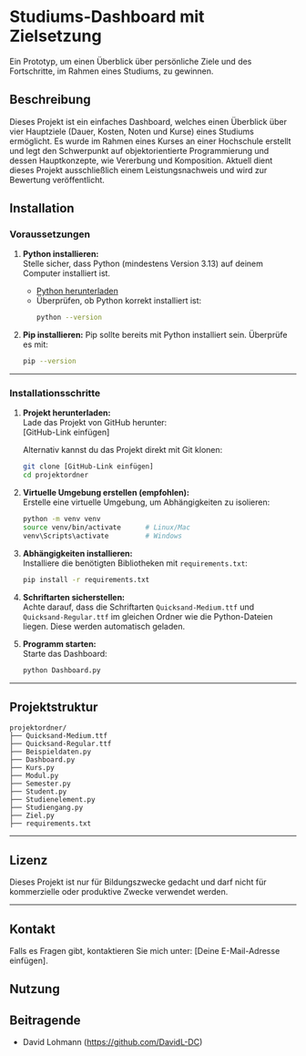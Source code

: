 # Studiums-Dashboard mit Zielsetzung
Ein Prototyp, um einen Überblick über persönliche Ziele und des Fortschritte, im Rahmen eines Studiums, zu gewinnen.

## Beschreibung
Dieses Projekt ist ein einfaches Dashboard, welches einen Überblick über vier Hauptziele (Dauer, Kosten, Noten und Kurse) eines Studiums ermöglicht.
Es wurde im Rahmen eines Kurses an einer Hochschule erstellt und legt den Schwerpunkt auf objektorientierte Programmierung und dessen Hauptkonzepte, wie Vererbung und Komposition.
Aktuell dient dieses Projekt ausschließlich einem Leistungsnachweis und wird zur Bewertung veröffentlicht.

## Installation

### Voraussetzungen
1. **Python installieren:**  
   Stelle sicher, dass Python (mindestens Version 3.13) auf deinem Computer installiert ist.  
   - [Python herunterladen](https://www.python.org/downloads/)  
   - Überprüfen, ob Python korrekt installiert ist:  
     ```bash
     python --version
     ```

2. **Pip installieren:**
   Pip sollte bereits mit Python installiert sein. Überprüfe es mit:
   ```bash
   pip --version
   ```

---

### Installationsschritte

1. **Projekt herunterladen:**  
   Lade das Projekt von GitHub herunter:  
   [GitHub-Link einfügen]

   Alternativ kannst du das Projekt direkt mit Git klonen:  
   ```bash
   git clone [GitHub-Link einfügen]
   cd projektordner
   ```

2. **Virtuelle Umgebung erstellen (empfohlen):**  
   Erstelle eine virtuelle Umgebung, um Abhängigkeiten zu isolieren:  
   ```bash
   python -m venv venv
   source venv/bin/activate      # Linux/Mac
   venv\Scripts\activate         # Windows
   ```

3. **Abhängigkeiten installieren:**  
   Installiere die benötigten Bibliotheken mit `requirements.txt`:  
   ```bash
   pip install -r requirements.txt
   ```

4. **Schriftarten sicherstellen:**  
   Achte darauf, dass die Schriftarten `Quicksand-Medium.ttf` und `Quicksand-Regular.ttf` im gleichen Ordner wie die Python-Dateien liegen. Diese werden automatisch geladen.

5. **Programm starten:**  
   Starte das Dashboard:  
   ```bash
   python Dashboard.py
   ```

---

## Projektstruktur

```
projektordner/
├── Quicksand-Medium.ttf
├── Quicksand-Regular.ttf
├── Beispieldaten.py
├── Dashboard.py
├── Kurs.py
├── Modul.py
├── Semester.py
├── Student.py
├── Studienelement.py
├── Studiengang.py
├── Ziel.py
├── requirements.txt
```

---

## Lizenz
Dieses Projekt ist nur für Bildungszwecke gedacht und darf nicht für kommerzielle oder produktive Zwecke verwendet werden.

---

## Kontakt
Falls es Fragen gibt, kontaktieren Sie mich unter: [Deine E-Mail-Adresse einfügen].

## Nutzung

## Beitragende
- David Lohmann (https://github.com/DavidL-DC)
